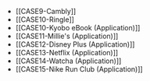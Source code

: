 - [[CASE9-Cambly]]
- [[CASE10-Ringle]]
- [[CASE10-Kyobo eBook (Application)]]
- [[CASE11-Millie's (Application)]]
- [[CASE12-Disney Plus (Application)]]
- [[CASE13-Netflix (Application)]]
- [[CASE14-Watcha (Application)]]
- [[CASE15-Nike Run Club (Application)]]

